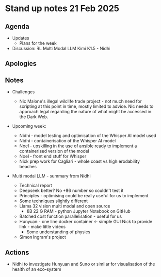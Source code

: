 # Stand up notes 21 Feb 2025

## Agenda

- Updates
    - Plans for the week
- Discussion: RL Multi Modal LLM Kimi K1.5 - Nidhi

## Apologies


## Notes

- Challenges
    - Nic Malone's illegal wildlife trade project - not much need for scripting at this point in time, mostly limited to advice. Nic needs to approach legal regarding the nature of what might be accessed in the Dark Web.

- Upcoming week:
    - Nidhi - model testing and optimisation of the Whisper AI model used
    - Nidhi - containerisation of the Whisper AI model
    - Noel - upskilling in the use of ansible ready to implement a containerised version of the model
    - Noel - front end stuff for Whisper
    - Nick prep work for Cagliari - whole coast vs high erodability beaches

- Multi modal LLM - summary from Nidhi
    - Technical report
    - Deepseek better? No +86 number so couldn't test it
    - Principles - optimising could be really useful for us to implement
    - Some techniques slightly different
    - Llama 32 vision multi modal and open source
        - 8B 22 G RAM - python Jupyter Notebook on GitHub
    - Batched cost function parallelisation - useful for us
    - Hunyuan - one line docker container <- simple GUI Nick to provide link - make little videos
        - Some understanding of physics
    - Simon Ingram's project

## Actions

- Nidhi to investigate Hunyuan and Suno or similar for visualisation of the health of an eco-system
